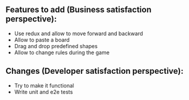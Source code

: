 ## Features to add (Business satisfaction perspective):

- Use redux and allow to move forward and backward
- Allow to paste a board
- Drag and drop predefined shapes
- Allow to change rules during the game

## Changes (Developer satisfaction perspective):

- Try to make it functional
- Write unit and e2e tests

